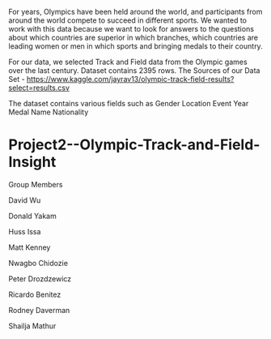 For years, Olympics have been held around the world, and participants from around the world compete to succeed in different sports. We wanted to work with this data because we want to look for answers to the questions about which countries are superior in which branches, which countries are leading women or men in which sports and bringing medals to their country. 

For our data, we selected Track and Field data from the Olympic games over the last century. Dataset contains 2395 rows.
The Sources of our Data Set - https://www.kaggle.com/jayrav13/olympic-track-field-results?select=results.csv

The dataset contains various fields such as
Gender
Location
Event
Year
Medal
Name
Nationality

# Project2--Olympic-Track-and-Field-Insight

Group Members

David Wu

Donald Yakam

Huss Issa

Matt Kenney

Nwagbo Chidozie

Peter Drozdzewicz

Ricardo Benitez

Rodney Daverman

Shailja Mathur
